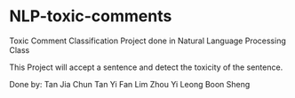 # NLP-toxic-comments
Toxic Comment Classification Project done in Natural Language Processing Class 

This Project will accept a sentence and detect the toxicity of the sentence.


Done by:
Tan Jia Chun
Tan Yi Fan
Lim Zhou Yi 
Leong Boon Sheng
